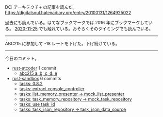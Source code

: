 DCI アーキテクチャの記事を読んだ。 <https://digitalsoul.hatenadiary.org/entry/20100131/1264925022>

過去にも読んでいる。はてなブックマークでは 2016 年にブックマークしている。 [2020-11-25] でも触れている。おそらくそのタイミングでも読んでいる。

---

ABC215 に参加して -18 レートを下げた。下げ続けている。

---

今日のコミット。

- [rust-atcoder](https://github.com/bouzuya/rust-atcoder) 1 commit
  - [abc215 a, b, c, d, e](https://github.com/bouzuya/rust-atcoder/commit/ff3c39c585cc86651231bfb2470708eea2107fe6)
- [rust-sandbox](https://github.com/bouzuya/rust-sandbox) 6 commits
  - [tasks: 0.8.2](https://github.com/bouzuya/rust-sandbox/commit/070dbc6ee56e75679c7962860c914033ef9bcdee)
  - [tasks: extract console_controller](https://github.com/bouzuya/rust-sandbox/commit/d218abb8a319b7f88fdfeeb853fb5e05e9c3da91)
  - [tasks: list_memory_presenter -> mock_list_presenter](https://github.com/bouzuya/rust-sandbox/commit/38d9feb0a3466a7011490d0d02a3066eda9f7c26)
  - [tasks: task_memory_repository -> mock_task_repository](https://github.com/bouzuya/rust-sandbox/commit/5239e4acd059b7058b9726ed955de1cafec42455)
  - [tasks: use task_id](https://github.com/bouzuya/rust-sandbox/commit/586cabc52542e4d346971609f843526f2e671965)
  - [tasks: task_json_repository -> task_json_data_source](https://github.com/bouzuya/rust-sandbox/commit/2c6f5d678ca8c4556f8c141a73e27ca54bb48a20)

[2020-11-25]: https://blog.bouzuya.net/2020/11/25/

